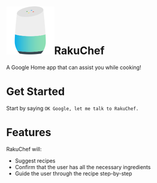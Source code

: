 # ![](google-home.png)RakuChef
A Google Home app that can assist you while cooking!

# Get Started
Start by saying `OK Google, let me talk to RakuChef.`

# Features
RakuChef will:
- Suggest recipes
- Confirm that the user has all the necessary ingredients
- Guide the user through the recipe step-by-step
